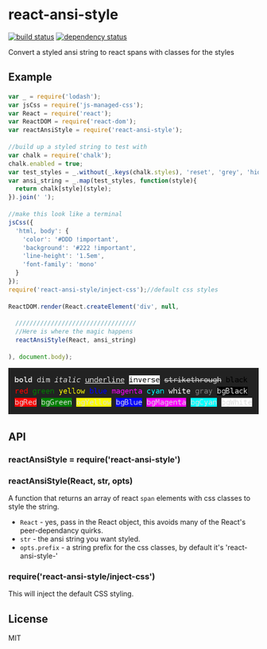 # react-ansi-style

[![build status](https://secure.travis-ci.org/smallhelm/react-ansi-style.png)](https://travis-ci.org/smallhelm/react-ansi-style)
[![dependency status](https://david-dm.org/smallhelm/react-ansi-style.svg)](https://david-dm.org/smallhelm/react-ansi-style)

Convert a styled ansi string to react spans with classes for the styles

## Example
```js
var _ = require('lodash');
var jsCss = require('js-managed-css');
var React = require('react');
var ReactDOM = require('react-dom');
var reactAnsiStyle = require('react-ansi-style');

//build up a styled string to test with
var chalk = require('chalk');
chalk.enabled = true;
var test_styles = _.without(_.keys(chalk.styles), 'reset', 'grey', 'hidden');
var ansi_string = _.map(test_styles, function(style){
  return chalk[style](style);
}).join(' ');

//make this look like a terminal
jsCss({
  'html, body': {
    'color': '#DDD !important',
    'background': '#222 !important',
    'line-height': '1.5em',
    'font-family': 'mono'
  }
});
require('react-ansi-style/inject-css');//default css styles

ReactDOM.render(React.createElement('div', null,

  //////////////////////////////////
  //Here is where the magic happens
  reactAnsiStyle(React, ansi_string)

), document.body);
```

![react-ansi-style demo](https://raw.githubusercontent.com/smallhelm/react-ansi-style/master/example.png)

## API
### reactAnsiStyle = require('react-ansi-style')
### reactAnsiStyle(React, str, opts)
A function that returns an array of react `span` elements with css classes to style the string.
 * `React` - yes, pass in the React object, this avoids many of the React's peer-dependancy quirks.
 * `str` - the ansi string you want styled.
 * `opts.prefix` - a string prefix for the css classes, by default it's 'react-ansi-style-'

### require('react-ansi-style/inject-css')
This will inject the default CSS styling.

## License
MIT
